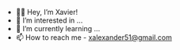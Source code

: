 - 👋🏾 Hey, I’m Xavier!
- 👀 I’m interested in ...
- 🌱 I’m currently learning ...
- 📫 How to reach me - xalexander51@gmail.com

<!---
xalxnder/xalxnder is a ✨ special ✨ repository because its `README.md` (this file) appears on your GitHub profile.
You can click the Preview link to take a look at your changes.
--->

